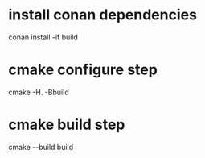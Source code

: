 # install conan dependencies

conan install -if build

# cmake configure step

cmake -H. -Bbuild

# cmake build step

cmake --build build
